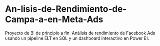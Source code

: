 # An-lisis-de-Rendimiento-de-Campa-a-en-Meta-Ads
Proyecto de BI de principio a fin: Análisis de rendimiento de Facebook Ads usando un pipeline ELT en SQL y un dashboard interactivo en Power BI.
